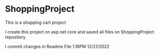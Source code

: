 # ShoppingProject
This is a shopping cart project

I create this project on asp.net core and saved all files on ShoppingProject repository


I commit changes in Readme File 1.16PM 12/21/2022